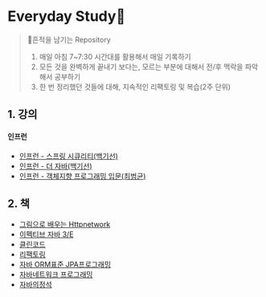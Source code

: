 # Everyday Study🥇

>   🦶흔적을 남기는 Repository
>
>   1.  매일 아침 7~7:30 시간대를 활용해서 매일 기록하기
>   2.  모든 것을 완벽하게 끝내기 보다는, 모르는 부분에 대해서 전/후 맥락을 파악해서 공부하기
>   3.  한 번 정리했던 것들에 대해, 지속적인 리팩토링 및 복습(2주 단위)





## 1. 강의

#### 인프런

-   [인프런 - 스프링 시큐리티(백기선)](./spring/spring-security.md)
-   [인프런 - 더 자바(백기선)](./java/java-bytecode.md)
-   [인프런 - 객체지향 프로그래밍 입문(최범균)](./oop/oop-beginner-inflearn.md)





## 2. 책 

-   [그림으로 배우는 Httpnetwork](./web/http-network-basic.md)
-   [이펙티브 자바 3/E](./book/effective-java.md)
-   [클린코드](./book/cleancode.md)
-   [리팩토링](./book/refactoring.md)
-   [자바 ORM표준 JPA프로그래밍](./jpa/jpa.md)
-   [자바네트워크 프로그래밍](./book/java-network-programming.md)
-   [자바의정석](./java/java-basic.md)

